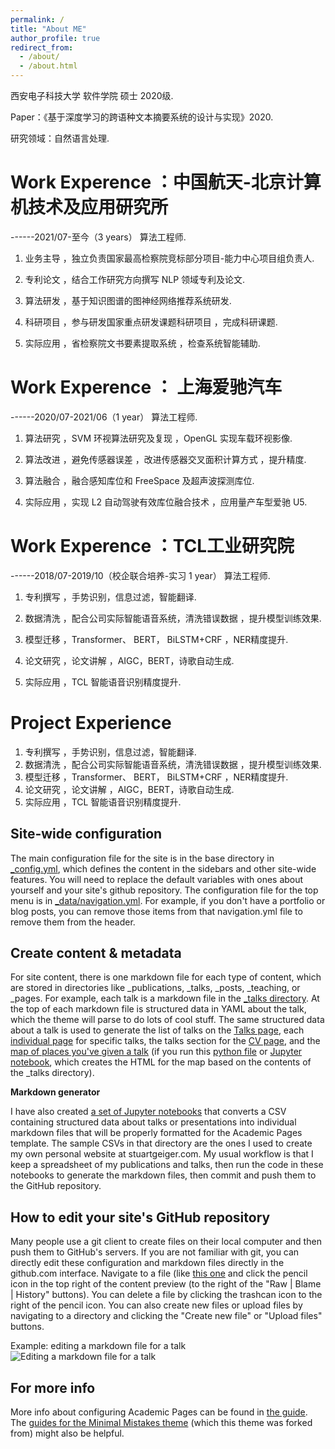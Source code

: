 ```yaml
---
permalink: /
title: "About ME"
author_profile: true
redirect_from: 
  - /about/
  - /about.html
---
```


西安电子科技大学 软件学院 硕士 2020级. 

Paper：《基于深度学习的跨语种文本摘要系统的设计与实现》2020.

研究领域：自然语言处理.


Work Experence ：中国航天-北京计算机技术及应用研究所
======
  ------2021/07-至今（3 years）                     算法工程师.
  
  1. 业务主导 ，独立负责国家最高检察院竞标部分项目-能力中心项目组负责人.
  
  2. 专利论文 ，结合工作研究方向撰写 NLP 领域专利及论文.
  
  3. 算法研发 ，基于知识图谱的图神经网络推荐系统研发.
  
  4. 科研项目 ，参与研发国家重点研发课题科研项目 ，完成科研课题.
  
  5. 实际应用 ，省检察院文书要素提取系统 ，检查系统智能辅助.



Work Experence ： 上海爱驰汽车 
======
  ------2020/07-2021/06（1 year）                  算法工程师.
  
  1. 算法研究 ，SVM 环视算法研究及复现 ，OpenGL 实现车载环视影像.
  
  2. 算法改进 ，避免传感器误差 ，改进传感器交叉面积计算方式 ，提升精度.
  
  3. 算法融合 ，融合感知库位和 FreeSpace 及超声波探测库位.
  
  4. 实际应用 ，实现 L2 自动驾驶有效库位融合技术 ，应用量产车型爱驰 U5.



Work Experence ：TCL工业研究院 
======
  ------2018/07-2019/10（校企联合培养-实习 1 year）  算法工程师.
  
  1. 专利撰写 ，手势识别，信息过滤，智能翻译.
  
  2. 数据清洗 ，配合公司实际智能语音系统，清洗错误数据 ，提升模型训练效果.
  
  3. 模型迁移 ，Transformer、 BERT， BiLSTM+CRF ，NER精度提升.
  
  4. 论文研究 ，论文讲解 ，AIGC，BERT，诗歌自动生成.
  
  5. 实际应用 ，TCL 智能语音识别精度提升.


Project Experience
======
1. 专利撰写 ，手势识别，信息过滤，智能翻译.
1. 数据清洗 ，配合公司实际智能语音系统，清洗错误数据 ，提升模型训练效果.
1. 模型迁移 ，Transformer、 BERT， BiLSTM+CRF ，NER精度提升.
1. 论文研究 ，论文讲解 ，AIGC，BERT，诗歌自动生成.
1. 实际应用 ，TCL 智能语音识别精度提升.

Site-wide configuration
------
The main configuration file for the site is in the base directory in [_config.yml](https://github.com/academicpages/academicpages.github.io/blob/master/_config.yml), which defines the content in the sidebars and other site-wide features. You will need to replace the default variables with ones about yourself and your site's github repository. The configuration file for the top menu is in [_data/navigation.yml](https://github.com/academicpages/academicpages.github.io/blob/master/_data/navigation.yml). For example, if you don't have a portfolio or blog posts, you can remove those items from that navigation.yml file to remove them from the header. 

Create content & metadata
------
For site content, there is one markdown file for each type of content, which are stored in directories like _publications, _talks, _posts, _teaching, or _pages. For example, each talk is a markdown file in the [_talks directory](https://github.com/academicpages/academicpages.github.io/tree/master/_talks). At the top of each markdown file is structured data in YAML about the talk, which the theme will parse to do lots of cool stuff. The same structured data about a talk is used to generate the list of talks on the [Talks page](https://academicpages.github.io/talks), each [individual page](https://academicpages.github.io/talks/2012-03-01-talk-1) for specific talks, the talks section for the [CV page](https://academicpages.github.io/cv), and the [map of places you've given a talk](https://academicpages.github.io/talkmap.html) (if you run this [python file](https://github.com/academicpages/academicpages.github.io/blob/master/talkmap.py) or [Jupyter notebook](https://github.com/academicpages/academicpages.github.io/blob/master/talkmap.ipynb), which creates the HTML for the map based on the contents of the _talks directory).

**Markdown generator**

I have also created [a set of Jupyter notebooks](https://github.com/academicpages/academicpages.github.io/tree/master/markdown_generator
) that converts a CSV containing structured data about talks or presentations into individual markdown files that will be properly formatted for the Academic Pages template. The sample CSVs in that directory are the ones I used to create my own personal website at stuartgeiger.com. My usual workflow is that I keep a spreadsheet of my publications and talks, then run the code in these notebooks to generate the markdown files, then commit and push them to the GitHub repository.

How to edit your site's GitHub repository
------
Many people use a git client to create files on their local computer and then push them to GitHub's servers. If you are not familiar with git, you can directly edit these configuration and markdown files directly in the github.com interface. Navigate to a file (like [this one](https://github.com/academicpages/academicpages.github.io/blob/master/_talks/2012-03-01-talk-1.md) and click the pencil icon in the top right of the content preview (to the right of the "Raw | Blame | History" buttons). You can delete a file by clicking the trashcan icon to the right of the pencil icon. You can also create new files or upload files by navigating to a directory and clicking the "Create new file" or "Upload files" buttons. 

Example: editing a markdown file for a talk
![Editing a markdown file for a talk](/images/editing-talk.png)

For more info
------
More info about configuring Academic Pages can be found in [the guide](https://academicpages.github.io/markdown/). The [guides for the Minimal Mistakes theme](https://mmistakes.github.io/minimal-mistakes/docs/configuration/) (which this theme was forked from) might also be helpful.
